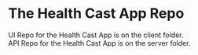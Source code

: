 # The Health Cast App Repo

UI Repo for the Health Cast App is on the client folder.  
API Repo for the Health Cast App is on the server folder.
